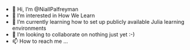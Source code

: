 - 👋 Hi, I’m @NiallPalfreyman
- 👀 I’m interested in How We Learn
- 🌱 I’m currently learning how to set up publicly available Julia learning environments
- 💞️ I’m looking to collaborate on nothing just yet :-)
- 📫 How to reach me ...

<!---
NiallPalfreyman/NiallPalfreyman is a ✨ special ✨ repository because its `README.md` (this file) appears on your GitHub profile.
You can click the Preview link to take a look at your changes.
--->
